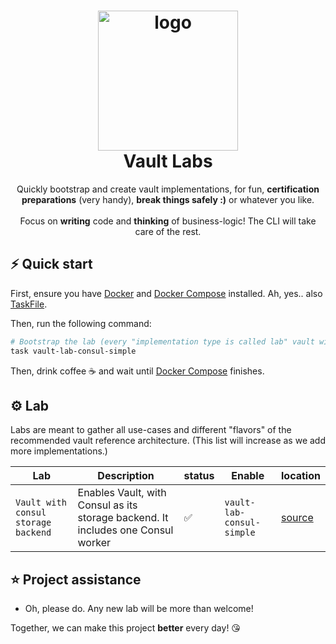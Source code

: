 <h1 align="center">
  <img alt="logo" src="https://adinermie.com/wp-content/uploads/2019/08/HashiVault.png" width="224px"/><br/>
  Vault Labs
</h1>
<p align="center">Quickly bootstrap and create vault implementations, for fun, <b>certification preparations</b> (very handy), <b>break things safely :)</b> or whatever you like.<br/><br/>Focus on <b>writing</b> code and <b>thinking</b> of business-logic! The CLI will take care of the rest.</p>

## ⚡️ Quick start

First, ensure you have [Docker](https://www.docker.com/) and [Docker Compose](https://docs.docker.com/compose/install/) installed. Ah, yes.. also [TaskFile](taskfile.dev/).

Then, run the following command:

```bash
# Bootstrap the lab (every "implementation type is called lab" vault with consul
task vault-lab-consul-simple
```
Then, drink coffee ☕️ and wait until [Docker Compose](https://docs.docker.com/compose/overview/) finishes.


## ⚙️ Lab

Labs are meant to gather all use-cases and different "flavors" of the recommended vault reference architecture.
(This list will increase as we add more implementations.)

| Lab                                 | Description                                                                      | status | Enable                     | location                                        |
|-------------------------------------|----------------------------------------------------------------------------------|--------|----------------------------|-------------------------------------------------|
| `Vault with consul storage backend` | Enables Vault, with Consul as its storage backend. It includes one Consul worker | ✅      | `vault-lab-consul-simple ` | [source](ref-architectures/vault-consul-simple) |


## ⭐️ Project assistance
- Oh, please do. Any new lab will be more than welcome!

Together, we can make this project **better** every day! 😘
